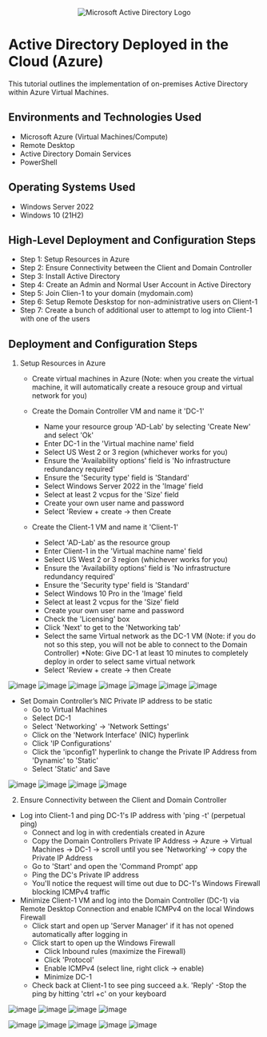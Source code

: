 <p align="center">
<img src="https://i.imgur.com/pU5A58S.png" alt="Microsoft Active Directory Logo"/>
</p>

<h1>Active Directory Deployed in the Cloud (Azure)</h1>
This tutorial outlines the implementation of on-premises Active Directory within Azure Virtual Machines.<br />



<h2>Environments and Technologies Used</h2>

- Microsoft Azure (Virtual Machines/Compute)
- Remote Desktop
- Active Directory Domain Services
- PowerShell

<h2>Operating Systems Used </h2>

- Windows Server 2022
- Windows 10 (21H2)

<h2>High-Level Deployment and Configuration Steps</h2>

- Step 1: Setup Resources in Azure
- Step 2: Ensure Connectivity between the Client and Domain Controller
- Step 3: Install Active Directory
- Step 4: Create an Admin and Normal User Account in Active Directory
- Step 5: Join Clien-1 to your domain (mydomain.com)
- Step 6: Setup Remote Deskstop for non-administrative users on Client-1
- Step 7: Create a bunch of additional user to attempt to log into Client-1 with one of the users

<h2>Deployment and Configuration Steps</h2>

1. Setup Resources in Azure
   - Create virtual machines in Azure (Note: when you create the virtual machine, it will automatically create a resouce group and virtual network for you)
   - Create the Domain Controller VM and name it 'DC-1' 
       - Name your resource group 'AD-Lab' by selecting 'Create New' and select 'Ok'
       - Enter DC-1 in the 'Virtual machine name' field
       - Select US West 2 or 3 region (whichever works for you)
       - Ensure the 'Availability options' field is 'No infrastructure redundancy required'
       - Ensure the 'Security type' field is 'Standard'
       - Select Windows Server 2022 in the 'Image' field
       - Select at least 2 vcpus for the 'Size' field
       - Create your own user name and password
       - Select 'Review + create -> then Create
         
   - Create the Client-1 VM and name it 'Client-1'
       - Select 'AD-Lab' as the resource group
       - Enter Client-1 in the 'Virtual machine name' field
       - Select US West 2 or 3 region (whichever works for you)
       - Ensure the 'Availability options' field is 'No infrastructure redundancy required'
       - Ensure the 'Security type' field is 'Standard'
       - Select Windows 10 Pro in the 'Image' field
       - Select at least 2 vcpus for the 'Size' field
       - Create your own user name and password
       - Check the 'Licensing' box
       - Click 'Next' to get to the 'Networking tab'
       - Select the same Virtual network as the DC-1 VM (Note: if you do not so this step, you will not be able to connect to the Domain Controller)
           *Note: Give DC-1 at least 10 minutes to completely deploy in order to select same virtual network
       - Select 'Review + create -> then Create
           

![image](https://github.com/user-attachments/assets/4ad4ac77-9908-4d4d-902c-8bcda09d2663)
![image](https://github.com/user-attachments/assets/3c137316-d58f-4e4e-bbfb-881103594cdf)
![image](https://github.com/user-attachments/assets/40fc0ec1-8948-4448-ad4e-4b6434690897)
![image](https://github.com/user-attachments/assets/8db260ce-c546-402c-8f47-b5b2eb76afda)
![image](https://github.com/user-attachments/assets/e0f11683-ce57-4f86-9340-6606ef33241b)
![image](https://github.com/user-attachments/assets/5bbb604d-6be8-4d67-b9ea-a2c41b89e63f)
![image](https://github.com/user-attachments/assets/aa8fef89-5098-4ddd-a24a-291b148cfebc)

  - Set Domain Controller’s NIC Private IP address to be static
    - Go to Virtual Machines
    - Select DC-1
    - Select 'Networking' -> 'Network Settings'
    - Click on the 'Network Interface' (NIC) hyperlink
    - Click 'IP Configurations'
    - Click the 'ipconfig1' hyperlink to change the Private IP Address from 'Dynamic' to 'Static'
    - Select 'Static' and Save
    


![image](https://github.com/user-attachments/assets/c9b1ec18-62a8-4b24-bc7f-6f108f504615)
![image](https://github.com/user-attachments/assets/ce4f74fd-aae8-4b2d-88fc-40b9f89eeafe)
![image](https://github.com/user-attachments/assets/adee90c2-9deb-44ea-97eb-abc0ee829f1e)
![image](https://github.com/user-attachments/assets/6f4c99d3-8f5e-49b8-97e5-9ed5dfced1ed)


2. Ensure Connectivity between the Client and Domain Controller

 - Log into Client-1 and ping DC-1's IP address with 'ping -t' (perpetual ping)
    - Connect and log in with credentials created in Azure
    - Copy the Domain Controllers Private IP Address -> Azure -> Virtual Machines -> DC-1 -> scroll until you see 'Networking' -> copy the Private IP Address
    - Go to 'Start' and open the 'Command Prompt' app
    - Ping the DC's Private IP address
    - You'll notice the request will time out due to DC-1's Windows Firewall blocking ICMPv4 traffic
 - Minimize Client-1 VM and log into the Domain Controller (DC-1) via Remote Desktop Connection and enable ICMPv4 on the local Windows Firewall
    - Click start and open up 'Server Manager' if it has not opened automatically after logging in
    - Click start to open up the Windows Firewall
        - Click Inbound rules (maximize the Firewall)
        - Click 'Protocol'
        - Enable ICMPv4 (select line, right click -> enable)
        - Minimize DC-1
    - Check back at Client-1 to see ping succeed a.k. 'Reply'
        -Stop the ping by hitting 'ctrl +c' on your keyboard

 
 ![image](https://github.com/user-attachments/assets/aa6548d5-4c88-4779-b5b1-9c9a770cea4a)
 ![image](https://github.com/user-attachments/assets/e3272cd4-510b-468f-9783-10377d1fba48)
 ![image](https://github.com/user-attachments/assets/76741db9-27d9-49a0-9e8e-9157b8f4d093)
 ![image](https://github.com/user-attachments/assets/e3cf7311-02aa-400e-91b3-00a32df7270a)
 
 ![image](https://github.com/user-attachments/assets/bdce7dfe-1c44-4660-8b70-8e2c87f0eb88)
 ![image](https://github.com/user-attachments/assets/a0183cbe-33e2-4a65-9cef-805205da3b41)
 ![image](https://github.com/user-attachments/assets/ab103da5-5de0-40c0-9f80-4866899caed3)
 ![image](https://github.com/user-attachments/assets/749efea2-73f3-48e4-adfe-0bfcdb3b9209)
 ![image](https://github.com/user-attachments/assets/cc2140be-e4ca-445a-b8d9-293dc659aff8)



 
 





